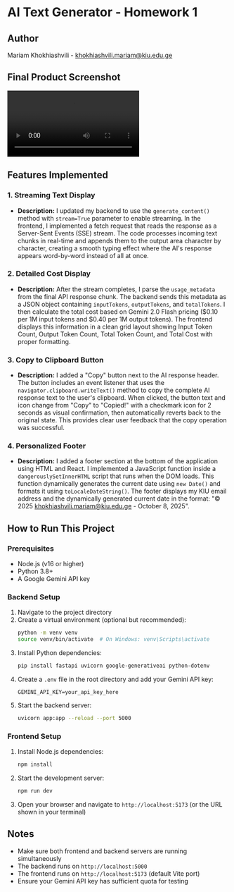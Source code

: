 # AI Text Generator - Homework 1

## Author
Mariam Khokhiashvili - khokhiashvili.mariam@kiu.edu.ge

## Final Product Screenshot
![App Demo](demo.mp4)

## Features Implemented

### 1. Streaming Text Display
* **Description:** I updated my backend to use the `generate_content()` method with `stream=True` parameter to enable streaming. In the frontend, I implemented a fetch request that reads the response as a Server-Sent Events (SSE) stream. The code processes incoming text chunks in real-time and appends them to the output area character by character, creating a smooth typing effect where the AI's response appears word-by-word instead of all at once.

### 2. Detailed Cost Display
* **Description:** After the stream completes, I parse the `usage_metadata` from the final API response chunk. The backend sends this metadata as a JSON object containing `inputTokens`, `outputTokens`, and `totalTokens`. I then calculate the total cost based on Gemini 2.0 Flash pricing ($0.10 per 1M input tokens and $0.40 per 1M output tokens). The frontend displays this information in a clean grid layout showing Input Token Count, Output Token Count, Total Token Count, and Total Cost with proper formatting.

### 3. Copy to Clipboard Button
* **Description:** I added a "Copy" button next to the AI response header. The button includes an event listener that uses the `navigator.clipboard.writeText()` method to copy the complete AI response text to the user's clipboard. When clicked, the button text and icon change from "Copy" to "Copied!" with a checkmark icon for 2 seconds as visual confirmation, then automatically reverts back to the original state. This provides clear user feedback that the copy operation was successful.

### 4. Personalized Footer
* **Description:** I added a footer section at the bottom of the application using HTML and React. I implemented a JavaScript function inside a `dangerouslySetInnerHTML` script that runs when the DOM loads. This function dynamically generates the current date using `new Date()` and formats it using `toLocaleDateString()`. The footer displays my KIU email address and the dynamically generated current date in the format: "© 2025 khokhiashvili.mariam@kiu.edu.ge - October 8, 2025".

## How to Run This Project

### Prerequisites
- Node.js (v16 or higher)
- Python 3.8+
- A Google Gemini API key

### Backend Setup
1. Navigate to the project directory
2. Create a virtual environment (optional but recommended):
   ```bash
   python -m venv venv
   source venv/bin/activate  # On Windows: venv\Scripts\activate
   ```
3. Install Python dependencies:
   ```bash
   pip install fastapi uvicorn google-generativeai python-dotenv
   ```
4. Create a `.env` file in the root directory and add your Gemini API key:
   ```
   GEMINI_API_KEY=your_api_key_here
   ```
5. Start the backend server:
   ```bash
   uvicorn app:app --reload --port 5000
   ```

### Frontend Setup
1. Install Node.js dependencies:
   ```bash
   npm install
   ```
2. Start the development server:
   ```bash
   npm run dev
   ```
3. Open your browser and navigate to `http://localhost:5173` (or the URL shown in your terminal)


## Notes
- Make sure both frontend and backend servers are running simultaneously
- The backend runs on `http://localhost:5000`
- The frontend runs on `http://localhost:5173` (default Vite port)
- Ensure your Gemini API key has sufficient quota for testing